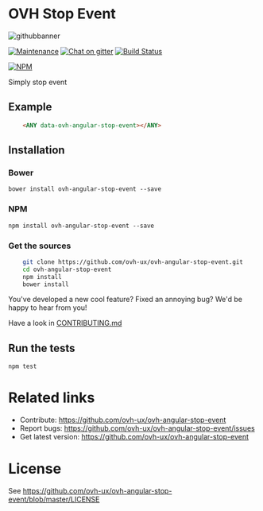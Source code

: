 # OVH  Stop Event

![githubbanner](https://user-images.githubusercontent.com/3379410/27423240-3f944bc4-5731-11e7-87bb-3ff603aff8a7.png)

[![Maintenance](https://img.shields.io/maintenance/yes/2018.svg)]() [![Chat on gitter](https://img.shields.io/gitter/room/ovh/ux.svg)](https://gitter.im/ovh/ux) [![Build Status](https://travis-ci.org/ovh-ux/ovh-angular-stop-event.svg)](https://travis-ci.org/ovh-ux/ovh-angular-stop-event)

[![NPM](https://nodei.co/npm/ovh-angular-stop-event.png?downloads=true&downloadRank=true&stars=true)](https://nodei.co/npm/ovh-angular-stop-event/)

Simply stop event

## Example

```html
    <ANY data-ovh-angular-stop-event></ANY>
```

## Installation

### Bower

    bower install ovh-angular-stop-event --save

### NPM

    npm install ovh-angular-stop-event --save

### Get the sources

```bash
    git clone https://github.com/ovh-ux/ovh-angular-stop-event.git
    cd ovh-angular-stop-event
    npm install
    bower install
```

You've developed a new cool feature? Fixed an annoying bug? We'd be happy
to hear from you!

Have a look in [CONTRIBUTING.md](https://github.com/ovh-ux/ovh-angular-stop-event/blob/master/CONTRIBUTING.md)

## Run the tests
```
npm test
```

# Related links

 * Contribute: https://github.com/ovh-ux/ovh-angular-stop-event
 * Report bugs: https://github.com/ovh-ux/ovh-angular-stop-event/issues
 * Get latest version: https://github.com/ovh-ux/ovh-angular-stop-event

# License

See https://github.com/ovh-ux/ovh-angular-stop-event/blob/master/LICENSE
